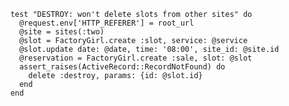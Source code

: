         test "DESTROY: won't delete slots from other sites" do
          @request.env['HTTP_REFERER'] = root_url
          @site = sites(:two)
          @slot = FactoryGirl.create :slot, service: @service
          @slot.update date: @date, time: '08:00', site_id: @site.id
          @reservation = FactoryGirl.create :sale, slot: @slot
          assert_raises(ActiveRecord::RecordNotFound) do
            delete :destroy, params: {id: @slot.id}
          end
        end
